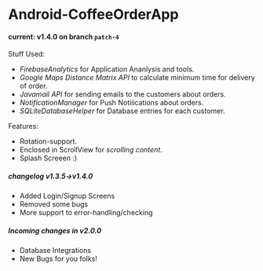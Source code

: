 # Android-CoffeeOrderApp
#### current: v1.4.0 on branch ```patch-4```


Stuff Used:
- *FirebaseAnalytics* for Application Ananlysis and tools.
- *Google Maps Distance Matrix API* to calculate minimum time for delivery of order.
- *Javamail API* for sending emails to the customers about orders.
- *NotificationManager* for Push Notiiications about orders.
- *SQLiteDatabaseHelper* for Database entries for each customer.

Features:
- Rotation-support.
- Enclosed in ScrollView for *scrolling content*.
- Splash Screeen :)

##### changelog v1.3.5->v1.4.0
- Added Login/Signup Screens
- Removed some bugs
- More support to error-handling/checking

##### Incoming changes in v2.0.0
- Database Integrations
- New Bugs for you folks!
